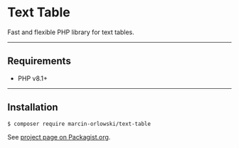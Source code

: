 # Text Table

Fast and flexible PHP library for text tables.

---

## Requirements

* PHP v8.1+

---

## Installation

```bash
$ composer require marcin-orlowski/text-table
```

See [project page on Packagist.org](https://packagist.org/packages/marcin-orlowski/text-table).
